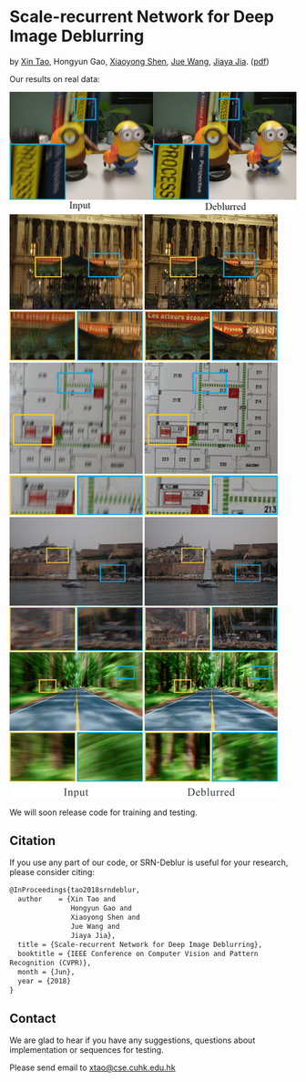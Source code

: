 # Scale-recurrent Network for Deep Image Deblurring
by [Xin Tao](http://www.xtao.website), Hongyun Gao, [Xiaoyong Shen](http://xiaoyongshen.me/), [Jue Wang](http://juew.org), [Jiaya Jia](http://www.cse.cuhk.edu.hk/leojia/). ([pdf](https://arxiv.org/abs/1802.01770))

Our results on real data:

![Real](./imgs/teaser.png "Real Blurry Photo")
![More Real](./imgs/comp_real.png "More Real")

We will soon release code for training and testing.

## Citation

If you use any part of our code, or SRN-Deblur is useful for your research, please consider citing:

    @InProceedings{tao2018srndeblur,
      author    = {Xin Tao and
                   Hongyun Gao and
                   Xiaoyong Shen and
                   Jue Wang and
                   Jiaya Jia},
      title = {Scale-recurrent Network for Deep Image Deblurring},
      booktitle = {IEEE Conference on Computer Vision and Pattern Recognition (CVPR)},
      month = {Jun},
      year = {2018}
    }

## Contact
We are glad to hear if you have any suggestions, questions about implementation or sequences for testing.

Please send email to xtao@cse.cuhk.edu.hk
